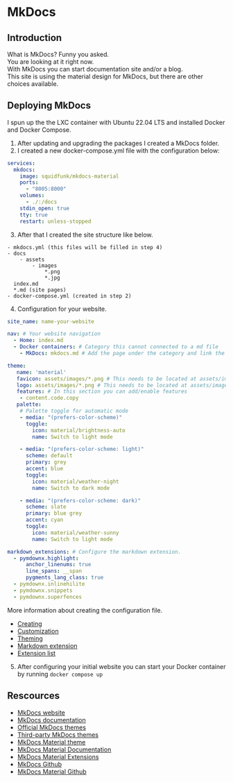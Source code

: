 # MkDocs  
  
## Introduction
What is MkDocs? Funny you asked.  
You are looking at it right now.  
With MkDocs you can start documentation site and/or a blog.  
This site is using the material design for MkDocs, but there are other choices available.  
  
## Deploying MkDocs  
I spun up the the LXC container with Ubuntu 22.04 LTS and installed Docker and Docker Compose.

1. After updating and upgrading the packages I created a MkDocs folder.
2. I created a new docker-compose.yml file with the configuration below:
```` yaml linenums="1" title="MkDocs Config"
services:
  mkdocs:
    image: squidfunk/mkdocs-material
    ports:
      - "8005:8000"
    volumes:
      - ./:/docs
    stdin_open: true
    tty: true
    restart: unless-stopped
````
3. After that I created the site structure like below.
`````
- mkdocs.yml (this files will be filled in step 4)
- docs
    - assets
        - images
            *.png
            *.jpg
  index.md
  *.md (site pages)
- docker-compose.yml (created in step 2)
`````
4. Configuration for your website.
```` yaml linenums="1" title="Website Config"
site_name: name-your-website

nav: # Your website navigation
  - Home: index.md
  - Docker containers: # Category this cannot connected to a md file
    - MkDocs: mkdocs.md # Add the page under the category and link the md file

theme:
   name: 'material'
   favicon: assets/images/*.png # This needs to be located at assets/images
   logo: assets/images/*.png # This needs to be located at assets/images
   features: # In this section you can add/enable features
    - content.code.copy
   palette:
    # Palette toggle for automatic mode     
    - media: "(prefers-color-scheme)"
      toggle:
        icon: material/brightness-auto
        name: Switch to light mode

    - media: "(prefers-color-scheme: light)"
      scheme: default
      primary: grey
      accent: blue
      toggle:
        icon: material/weather-night
        name: Switch to dark mode

    - media: "(prefers-color-scheme: dark)"
      scheme: slate
      primary: blue grey
      accent: cyan
      toggle:
        icon: material/weather-sunny
        name: Switch to light mode

markdown_extensions: # Configure the markdown extension.
  - pymdownx.highlight:
      anchor_linenums: true
      line_spans: __span
      pygments_lang_class: true
  - pymdownx.inlinehilite
  - pymdownx.snippets
  - pymdownx.superfences
````
More information about creating the configuration file.
- [Creating](https://squidfunk.github.io/mkdocs-material/creating-your-site/)
- [Customization](https://squidfunk.github.io/mkdocs-material/customization/)
- [Theming](https://squidfunk.github.io/mkdocs-material/setup/changing-the-colors/)
- [Markdown extension](https://squidfunk.github.io/mkdocs-material/setup/extensions/python-markdown-extensions/)
- [Extension list](https://squidfunk.github.io/mkdocs-material/setup/extensions/)

5. After configuring your initial website you can start your Docker container by running `docker compose up`
   
## Rescources  
- [MkDocs website](https://www.mkdocs.org/)
- [MkDocs documentation](https://squidfunk.github.io/mkdocs-material/getting-started/)
- [Official MkDocs themes](https://www.mkdocs.org/user-guide/choosing-your-theme/)
- [Third-party MkDocs themes](https://github.com/mkdocs/mkdocs/wiki/MkDocs-Themes)
- [MkDocs Material theme](https://squidfunk.github.io/mkdocs-material/)
- [MkDocs Material Documentation](https://squidfunk.github.io/mkdocs-material/getting-started/)
- [MkDocs Material Extensions](https://squidfunk.github.io/mkdocs-material/setup/extensions/)
- [MkDocs Github](https://github.com/mkdocs/mkdocs)
- [MkDocs Material Github](https://github.com/squidfunk/mkdocs-material)
